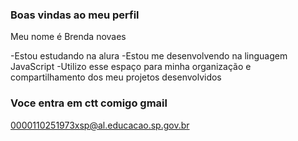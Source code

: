 ### Boas vindas ao meu perfil

Meu nome é Brenda novaes

-Estou estudando na alura 
-Estou me desenvolvendo na linguagem JavaScript
-Utilizo esse espaço para minha organização e compartilhamento dos meu projetos desenvolvidos

### Voce entra em ctt comigo gmail

0000110251973xsp@al.educacao.sp.gov.br
